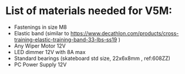 # List of materials needed for V5M:
 * Fastenings in size M8
 * Elastic band (similar to https://www.decathlon.com/products/cross-training-elastic-training-band-33-lbs-ss19 ) 
 * Any Wiper Motor 12V
 * LED dimmer 12V with 8A max
 * Standard bearings (skateboard std size, 22x6x8mm , ref:608ZZ)
 * PC Power Supply 12V
